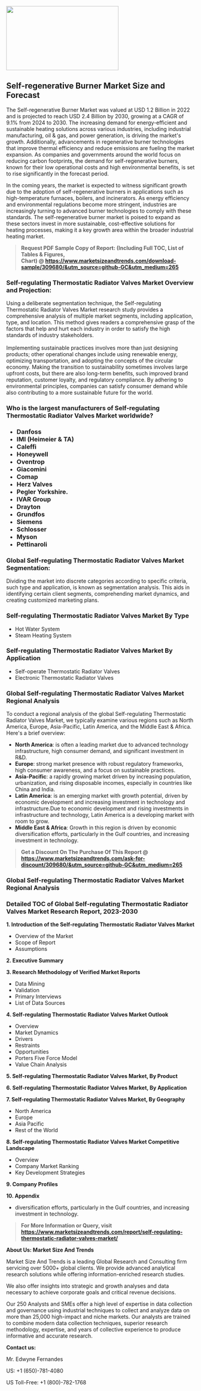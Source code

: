 <p><img class="alignnone size-medium wp-image-20088" src="https://ffe5etoiles.com/wp-content/uploads/2024/12/MST1-300x171.png" alt="" width="300" height="171" /></p><h2>Self-regenerative Burner Market Size and Forecast</h2><p>The Self-regenerative Burner Market was valued at USD 1.2 Billion in 2022 and is projected to reach USD 2.4 Billion by 2030, growing at a CAGR of 9.1% from 2024 to 2030. The increasing demand for energy-efficient and sustainable heating solutions across various industries, including industrial manufacturing, oil & gas, and power generation, is driving the market's growth. Additionally, advancements in regenerative burner technologies that improve thermal efficiency and reduce emissions are fueling the market expansion. As companies and governments around the world focus on reducing carbon footprints, the demand for self-regenerative burners, known for their low operational costs and high environmental benefits, is set to rise significantly in the forecast period.</p><p>In the coming years, the market is expected to witness significant growth due to the adoption of self-regenerative burners in applications such as high-temperature furnaces, boilers, and incinerators. As energy efficiency and environmental regulations become more stringent, industries are increasingly turning to advanced burner technologies to comply with these standards. The self-regenerative burner market is poised to expand as these sectors invest in more sustainable, cost-effective solutions for heating processes, making it a key growth area within the broader industrial heating market.</p></p><blockquote id="" class=""><strong>Request PDF Sample Copy of Report: (Including Full TOC, List of Tables &amp; Figures, Chart)&nbsp;@&nbsp;<strong><a href="https://www.marketsizeandtrends.com/download-sample/309680/&utm_source=github-GC&utm_medium=265" target="_blank">https://www.marketsizeandtrends.com/download-sample/309680/&utm_source=github-GC&utm_medium=265</a></strong></strong></blockquote><h3 id="" class="">Self-regulating Thermostatic Radiator Valves Market&nbsp;Overview and Projection:</h3><p id="" class="">Using a deliberate segmentation technique, the Self-regulating Thermostatic Radiator Valves Market research study provides a comprehensive analysis of multiple market segments, including application, type, and location. This method gives readers a comprehensive grasp of the factors that help and hurt each industry in order to satisfy the high standards of industry stakeholders. <br /> <br />Implementing sustainable practices involves more than just designing products; other operational changes include using renewable energy, optimizing transportation, and adopting the concepts of the circular economy. Making the transition to sustainability sometimes involves large upfront costs, but there are also long-term benefits, such improved brand reputation, customer loyalty, and regulatory compliance. By adhering to environmental principles, companies can satisfy consumer demand while also contributing to a more sustainable future for the world.</p><h3 id="" class="">Who is the largest manufacturers of&nbsp;Self-regulating Thermostatic Radiator Valves Market worldwide?</h3><h3 class=""><p><ul><li>Danfoss </li><li> IMI (Heimeier & TA) </li><li> Caleffi </li><li> Honeywell </li><li> Oventrop </li><li> Giacomini </li><li> Comap </li><li> Herz Valves </li><li> Pegler Yorkshire. </li><li> IVAR Group </li><li> Drayton </li><li> Grundfos </li><li> Siemens </li><li> Schlosser </li><li> Myson </li><li> Pettinaroli</li></ul></p></h3><h3 id="" class="">Global&nbsp;Self-regulating Thermostatic Radiator Valves Market Segmentation:</h3><p id="" class="">Dividing the market into discrete categories according to specific criteria, such type and application, is known as segmentation analysis. This aids in identifying certain client segments, comprehending market dynamics, and creating customized marketing plans.</p><h3 id="" class="">Self-regulating Thermostatic Radiator Valves Market&nbsp;By Type</h3><p><p><ul><li>Hot Water System</li><li> Steam Heating System</p></li></ul></p></p><h3 id="" class="">Self-regulating Thermostatic Radiator Valves Market&nbsp;By Application</h3><p class=""><p><ul><li>Self-operate Thermostatic Radiator Valves</li><li> Electronic Thermostatic Radiator Valves</li></ul></p></p><h3 id="" class="">Global Self-regulating Thermostatic Radiator Valves Market Regional Analysis</h3><p id="" class="">To conduct a regional analysis of the global Self-regulating Thermostatic Radiator Valves Market, we typically examine various regions such as North America, Europe, Asia-Pacific, Latin America, and the Middle East &amp; Africa. Here's a brief overview:</p><ul><li><strong>North America</strong>: is often a leading market due to advanced technology infrastructure, high consumer demand, and significant investment in R&amp;D.</li><li><strong>Europe</strong>: strong market presence with robust regulatory frameworks, high consumer awareness, and a focus on sustainable practices.</li><li><strong>Asia-Pacific</strong>: a rapidly growing market driven by increasing population, urbanization, and rising disposable incomes, especially in countries like China and India.</li><li><strong>Latin America</strong>: is an emerging market with growth potential, driven by economic development and increasing investment in technology and infrastructure.Due to economic development and rising investments in infrastructure and technology, Latin America is a developing market with room to grow.</li><li><strong>Middle East &amp; Africa</strong>: Growth in this region is driven by economic diversification efforts, particularly in the Gulf countries, and increasing investment in technology.</li></ul><blockquote id="" class=""><strong>Get a Discount On The Purchase Of This Report @ <strong><a href="https://www.marketsizeandtrends.com/ask-for-discount/309680/&utm_source=github-GC&utm_medium=265" target="_blank">https://www.marketsizeandtrends.com/ask-for-discount/309680/&utm_source=github-GC&utm_medium=265</a></strong></strong></blockquote><h3 id="" class="">Global Self-regulating Thermostatic Radiator Valves Market Regional Analysis</h3><h3 id="" class="">Detailed TOC of Global Self-regulating Thermostatic Radiator Valves Market Research Report, 2023-2030</h3><p id="" class=""><strong>1. Introduction of the Self-regulating Thermostatic Radiator Valves Market</strong></p><ul><li>Overview of the Market</li><li>Scope of Report</li><li>Assumptions</li></ul><p id="" class=""><strong>2. Executive Summary</strong></p><p id="" class=""><strong>3. Research Methodology of Verified Market Reports</strong></p><ul><li>Data Mining</li><li>Validation</li><li>Primary Interviews</li><li>List of Data Sources</li></ul><p id="" class=""><strong>4. Self-regulating Thermostatic Radiator Valves Market Outlook</strong></p><ul><li>Overview</li><li>Market Dynamics</li><li>Drivers</li><li>Restraints</li><li>Opportunities</li><li>Porters Five Force Model</li><li>Value Chain Analysis</li></ul><p id="" class=""><strong>5. Self-regulating Thermostatic Radiator Valves Market, By Product</strong></p><p id="" class=""><strong>6. Self-regulating Thermostatic Radiator Valves Market, By Application</strong></p><p id="" class=""><strong>7. Self-regulating Thermostatic Radiator Valves Market, By Geography</strong></p><ul><li>North America</li><li>Europe</li><li>Asia Pacific</li><li>Rest of the World</li></ul><p id="" class=""><strong>8. Self-regulating Thermostatic Radiator Valves Market Competitive Landscape</strong></p><ul><li>Overview</li><li>Company Market Ranking</li><li>Key Development Strategies</li></ul><p id="" class=""><strong>9. Company Profiles</strong></p><p id="" class=""><strong>10. Appendix</strong></p><ul><li>diversification efforts, particularly in the Gulf countries, and increasing investment in technology.</li></ul><blockquote id="" class=""><strong>For More Information or Query, visit <strong><strong><a href="https://www.marketsizeandtrends.com/report/self-regulating-thermostatic-radiator-valves-market/" target="_blank">https://www.marketsizeandtrends.com/report/self-regulating-thermostatic-radiator-valves-market/</a></strong></strong></strong></blockquote><p id="" class=""><strong>About Us: Market Size And Trends</strong></p><p id="" class="">Market Size And Trends is a leading Global Research and Consulting firm servicing over 5000+ global clients. We provide advanced analytical research solutions while offering information-enriched research studies.</p><p id="" class="">We also offer insights into strategic and growth analyses and data necessary to achieve corporate goals and critical revenue decisions.</p><p id="" class="">Our 250 Analysts and SMEs offer a high level of expertise in data collection and governance using industrial techniques to collect and analyze data on more than 25,000 high-impact and niche markets. Our analysts are trained to combine modern data collection techniques, superior research methodology, expertise, and years of collective experience to produce informative and accurate research.</p><p id="" class=""><strong>Contact us:</strong></p><p id="" class="">Mr. Edwyne Fernandes</p><p id="" class="">US: +1 (650)-781-4080</p><p id="" class="">US Toll-Free: +1 (800)-782-1768</p>
